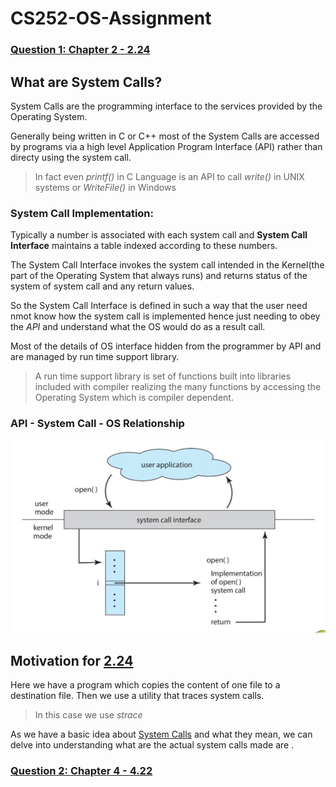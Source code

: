 # CS252-OS-Assignment

### [Question 1: Chapter 2 - 2.24](https://github.com/VincentPaulV/CS252-OS-Assignment/tree/main/Q2-4.22)

## What are System Calls?
System Calls are the programming interface to the services provided by the Operating System.

Generally being written in C or C++ most of the System Calls are accessed by programs via a high level Application Program Interface (API) rather than directy using the system call.

>In fact even *printf()* in C Language is an API to call *write()* in UNIX systems or *WriteFile()* in Windows

### System Call Implementation:

Typically a number is associated with each system call and **System Call Interface** maintains a table indexed according to these numbers.

The System Call Interface invokes the system call intended in the Kernel(the part of the Operating System that always runs) and returns status of the system of system call and any return values.

So the System Call Interface is defined in such a way that the user need nmot know how the system call is implemented hence just needing to obey the *API* and understand what the OS would do as a result call.

Most of the details of OS interface hidden from the programmer by API and are managed by run time support library.

>A run time support library is set of functions built into libraries included with compiler realizing the many functions by accessing the Operating System which is compiler dependent.

### API - System Call - OS Relationship

![API-System Call-OS Relationship](/images/api_os_relation.png)

## Motivation for [2.24](https://github.com/VincentPaulV/CS252-OS-Assignment/tree/main/Q2-4.22)

Here we have a program which copies the content of one file to a destination file.
Then we use a utility that traces system calls.
>In this case we use *strace*

As we have a basic idea about [System Calls](https://github.com/VincentPaulV/CS252-OS-Assignment#what-are-system-calls) and what they mean, we can delve into understanding what are the actual system calls made are .


### [Question 2: Chapter 4 - 4.22](https://github.com/VincentPaulV/CS252-OS-Assignment/tree/main/Q2-4.22)





